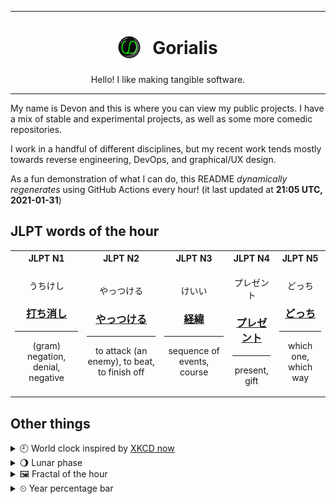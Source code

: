 ***

<h1 align="center">
<sub>
    <img src="readme/resources/avatar.png" height="36">
</sub>
&nbsp;
Gorialis
</h1>
<p align="center">
Hello! I like making tangible software.
</p>

***

My name is Devon and this is where you can view my public projects. I have a mix of stable and experimental projects, as well as some more comedic repositories.

I work in a handful of different disciplines, but my recent work tends mostly towards reverse engineering, DevOps, and graphical/UX design.

As a fun demonstration of what I can do, this README *dynamically regenerates* using GitHub Actions every hour! (it last updated at **21:05 UTC, 2021-01-31**)

<h2>JLPT words of the hour</h2>
<table>
    <tr>
        <th>JLPT N1</th>
        <th>JLPT N2</th>
        <th>JLPT N3</th>
        <th>JLPT N4</th>
        <th>JLPT N5</th>
    </tr>
    <tr>
        <td>
            <p align="center">うちけし</p>
            <h3 align="center"><b><a href="https://jisho.org/search/%E6%89%93%E3%81%A1%E6%B6%88%E3%81%97">打ち消し</a></b></h3>
            <hr>
            <p align="center">(gram) negation,<wbr> denial,<wbr> negative</p>
        </td>
        <td>
            <p align="center">やっつける</p>
            <h3 align="center"><b><a href="https://jisho.org/search/%E3%82%84%E3%81%A3%E3%81%A4%E3%81%91%E3%82%8B">やっつける</a></b></h3>
            <hr>
            <p align="center">to attack (an enemy),<wbr> to beat,<wbr> to finish off</p>
        </td>
        <td>
            <p align="center">けいい</p>
            <h3 align="center"><b><a href="https://jisho.org/search/%E7%B5%8C%E7%B7%AF">経緯</a></b></h3>
            <hr>
            <p align="center">sequence of events,<wbr> course</p>
        </td>
        <td>
            <p align="center">プレゼント</p>
            <h3 align="center"><b><a href="https://jisho.org/search/%E3%83%97%E3%83%AC%E3%82%BC%E3%83%B3%E3%83%88">プレゼント</a></b></h3>
            <hr>
            <p align="center">present,<wbr> gift</p>
        </td>
        <td>
            <p align="center">どっち</p>
            <h3 align="center"><b><a href="https://jisho.org/search/%E3%81%A9%E3%81%A3%E3%81%A1">どっち</a></b></h3>
            <hr>
            <p align="center">which one,<wbr> which way</p>
        </td>
    </tr>
</table>

<h2>Other things</h2>
<details>
<summary>🕘  World clock inspired by <a href="https://xkcd.com/now">XKCD now</a></summary>

> <img src="generated/now.png" width="512">

</details>
<details>
<summary>🌖 Lunar phase</summary>

The moon is approximately 65.26% through its phase (Waning Gibbous).

</details>
<details>
<summary>&#x1f5bc; Fractal of the hour</summary>

> <img src="generated/fractal.png" width="512">

</details>
<details>
<summary>&#x23f2; Year percentage bar</summary>
<pre><code>2021 [█▁▁▁▁▁▁▁▁▁▁▁▁▁▁▁▁▁▁▁] 8.46%</code></pre>
</details>
